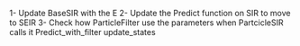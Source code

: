 1- Update BaseSIR with the E
2- Update the Predict function on SIR to move to SEIR
3- Check how ParticleFilter use the parameters when PartcicleSIR calls it
    Predict_with_filter
    update_states

